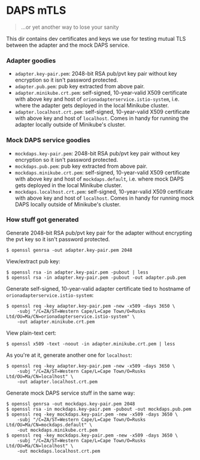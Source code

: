 DAPS mTLS
=========
> ...or yet another way to lose your sanity

This dir contains dev certificates and keys we use for testing mutual
TLS between the adapter and the mock DAPS service.

### Adapter goodies

* `adapter.key-pair.pem`: 2048-bit RSA pub/pvt key pair without key
  encryption so it isn't password protected.
* `adapter.pub.pem`: pub key extracted from above pair.
* `adapter.minikube.crt.pem`: self-signed, 10-year-valid X509 certificate
  with above key and host of `orionadapterservice.istio-system`, i.e. where
  the adapter gets deployed in the local Minikube cluster.
* `adapter.localhost.crt.pem`: self-signed, 10-year-valid X509 certificate
  with above key and host of `localhost`. Comes in handy for running the
  adapter locally outside of Minikube's cluster.

### Mock DAPS service goodies

* `mockdaps.key-pair.pem`: 2048-bit RSA pub/pvt key pair without key
  encryption so it isn't password protected.
* `mockdaps.pub.pem`: pub key extracted from above pair.
* `mockdaps.minikube.crt.pem`: self-signed, 10-year-valid X509 certificate
  with above key and host of `mockdaps.default`, i.e. where mock
  DAPS gets deployed in the local Minikube cluster.
* `mockdaps.localhost.crt.pem`: self-signed, 10-year-valid X509 certificate
  with above key and host of `localhost`. Comes in handy for running mock
  DAPS locally outside of Minikube's cluster.


### How stuff got generated

Generate 2048-bit RSA pub/pvt key pair for the adapter without encrypting
the pvt key so it isn't password protected.

    $ openssl genrsa -out adapter.key-pair.pem 2048

View/extract pub key:

    $ openssl rsa -in adapter.key-pair.pem -pubout | less
    $ openssl rsa -in adapter.key-pair.pem -pubout -out adapter.pub.pem

Generate self-signed, 10-year-valid adapter certificate tied to hostname
of `orionadapterservice.istio-system`:

    $ openssl req -key adapter.key-pair.pem -new -x509 -days 3650 \
        -subj "/C=ZA/ST=Western Cape/L=Cape Town/O=Rusks Ltd/OU=Ma/CN=orionadapterservice.istio-system" \
        -out adapter.minikube.crt.pem

View plain-text cert:

    $ openssl x509 -text -noout -in adapter.minikube.crt.pem | less

As you're at it, generate another one for `localhost`:

    $ openssl req -key adapter.key-pair.pem -new -x509 -days 3650 \
        -subj "/C=ZA/ST=Western Cape/L=Cape Town/O=Rusks Ltd/OU=Ma/CN=localhost" \
        -out adapter.localhost.crt.pem

Generate mock DAPS service stuff in the same way:

    $ openssl genrsa -out mockdaps.key-pair.pem 2048
    $ openssl rsa -in mockdaps.key-pair.pem -pubout -out mockdaps.pub.pem
    $ openssl req -key mockdaps.key-pair.pem -new -x509 -days 3650 \
        -subj "/C=ZA/ST=Western Cape/L=Cape Town/O=Rusks Ltd/OU=Ma/CN=mockdaps.default" \
        -out mockdaps.minikube.crt.pem
    $ openssl req -key mockdaps.key-pair.pem -new -x509 -days 3650 \
        -subj "/C=ZA/ST=Western Cape/L=Cape Town/O=Rusks Ltd/OU=Ma/CN=localhost" \
        -out mockdaps.localhost.crt.pem
